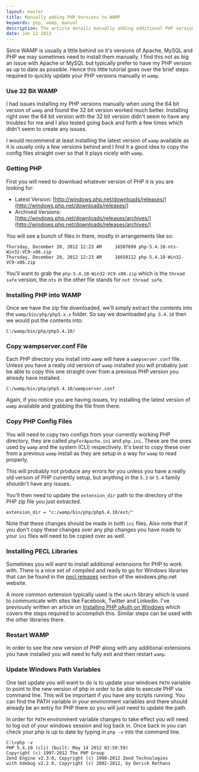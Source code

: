 ```yaml
---
layout: master
title: Manually adding PHP Versions to WAMP
keywords: php, wamp, manual
description: The article details manually adding additional PHP versions to a WAMP install.
date: Jan 12 2013
---
```


Since WAMP is usually a little behind on it's versions of Apache, MySQL and PHP we may sometimes need to install them manually.  I find this not as big an issue with Apache or MySQL but typically prefer to have my PHP version as up to date as possible.  Hence this little tutorial goes over the brief steps required to quickly update your PHP versions manually in `wamp`.

### Use 32 Bit WAMP

I had issues installing my PHP versions manually when using the 64 bit version of `wamp` and found the 32 bit version worked much better.  Installing right over the 64 bit version with the 32 bit version didn't seem to have any troubles for me and I also tested going back and forth a few times which didn't seem to create any issues.

I would recommend at least installing the latest version of `wamp` available as it is usually only a few versions behind and I find it a good idea to copy the config files straight over so that it plays nicely with `wamp`.

### Getting PHP

First you will need to download whatever version of PHP it is you are looking for:

- Latest Version: [http://windows.php.net/downloads/releases/](http://windows.php.net/downloads/releases/)
- Archived Versions: [http://windows.php.net/downloads/releases/archives/](http://windows.php.net/downloads/releases/archives/)

You will see a bunch of files in there, mostly in arrangements like so:

~~~
Thursday, December 20, 2012 12:23 AM     16507699 php-5.4.10-nts-Win32-VC9-x86.zip
Thursday, December 20, 2012 12:23 AM     16650112 php-5.4.10-Win32-VC9-x86.zip
~~~

You'll want to grab the `php-5.4.10-Win32-VC9-x86.zip` which is the `thread safe` version, the `nts` in the other file stands for `not thread safe`. 

### Installing PHP into WAMP

Once we have the zip file downloaded, we'll simply extract the contents into the `wamp/bin/php/php5.x.x` folder.  So say we downloaded `php 5.4.10` then we would put the contents into:

~~~
C:/wamp/bin/php/php5.4.10/
~~~

### Copy wampserver.conf File

Each PHP directory you install into `wamp` will have a `wampserver.conf` file.  Unless you have a really old version of `wamp` installed you will probably just be able to copy this one straight over from a previous PHP version you already have installed.

~~~
C:/wamp/bin/php/php5.4.10/wampserver.conf
~~~

Again, if you notice you are having issues, try installing the latest version of `wamp` available and grabbing the file from there.

### Copy PHP Config Files

You will need to copy two configs from your currently working PHP directory, they are called `phpForApache.ini` and `php.ini`.  These are the ones used by `wamp` and the system (CLI) respectively.  It's best to copy these over from a previous `wamp` install as they are setup in a way for `wamp` to read properly.

This will probably not produce any errors for you unless you have a really old version of PHP currently setup, but anything in the `5.3` or `5.4` family shouldn't have any issues.

You'll then need to update the `extension_dir` path to the directory of the PHP zip file you just extracted.

~~~
extension_dir = "c:/wamp/bin/php/php5.4.10/ext/"
~~~

Note that these changes should be made in both `ini` files.  Also note that if you don't copy these changes over any php changes you have made to your `ini` files will need to be copied over as well.

### Installing PECL Libraries

Sometimes you will want to install additional extensions for PHP to work with.  There is a nice set of compiled and ready to go for Windows libraries that can be found in the [pecl releases](http://windows.php.net/downloads/pecl/releases/) section of the windows.php.net website.

A more common extension typically used is the `oAuth` library which is used to communicate with sites like Facebook, Twitter and Linkedin.  I've previously written an article on [Installing PHP oAuth on Windows](/installing-php-oauth-on-windows) which covers the steps required to accomplish this.  Similar steps can be used with the other libraries there.

### Restart WAMP

In order to see the new version of PHP along with any additional extensions you have installed you will need to fully exit and then restart `wamp`.

### Update Windows Path Variables

One last update you will want to do is to update your windows `PATH` variable to point to the new version of php in order to be able to execute PHP via command line.  This will be important if you have any scripts running.  You can find the PATH variable in your environment variables and there should already be an entry for PHP there so you will just need to update the path.

In order for `PATH` environment variable changes to take effect you will need to log out of your windows session and log back in.  Once back in you can check your php is up to date by typing in `php -v` into the command line.

~~~
C:\>php -v
PHP 5.4.10 (cli) (built: May 14 2012 02:50:59)
Copyright (c) 1997-2012 The PHP Group
Zend Engine v2.3.0, Copyright (c) 1998-2012 Zend Technologies
with Xdebug v2.2.0, Copyright (c) 2002-2012, by Derick Rethans
~~~